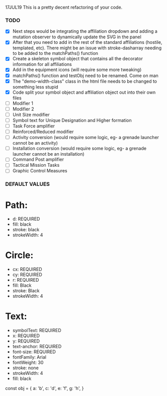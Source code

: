 17JUL19 This is a pretty decent refactoring of your code.

### TODO

- [x] Next steps would be integrating the affiliation dropdown and adding a mutation observer to dynamically update the SVG in the panel
- [x] After that you need to add in the rest of the standard affiliations (hostile, templated, etc). There might be an issue with stroke-dasharray needing to be added to the matchPaths() function
- [x] Create a skeleton symbol object that contains all the decorator information for all affiliations
- [x] Add in the equipment icons (will require some more tweaking)
- [x] matchPaths() function and testObj need to be renamed. Come on man
- [x] The "demo-width-class" class in the html file needs to be changed to something less stupid
- [x] Code split your symbol object and affiliation object out into their own files
- [ ] Modifier 1
- [ ] Modifier 2
- [ ] Unit Size modifier
- [ ] Symbol text for Unique Designation and Higher formation
- [ ] Task Force amplifier
- [ ] Reinforced/Reduced modifier
- [ ] Activity conversion (would require some logic, eg- a grenade launcher cannot be an activity)
- [ ] Installation conversion (would require some logic, eg- a grenade launcher cannot be an installation)
- [ ] Command Post amplifier
- [ ] Tactical Mission Tasks
- [ ] Graphic Control Measures

### DEFAULT VALUES

# Path:

- d: REQUIRED
- fill: black
- stroke: black
- strokeWidth: 4

# Circle:

- cx: REQUIRED
- cy: REQUIRED
- r: REQUIRED
- fill: Black
- stroke: Black
- strokeWidth: 4

# Text:

- symbolText: REQUIRED
- x: REQUIRED
- y: REQUIRED
- text-anchor: REQUIRED
- font-size: REQUIRED
- fontFamily: Arial
- fontWeight: 30
- stroke: none
- strokeWidth: 4
- fill: black

const obj = { a: 'b', c: 'd', e: 'f', g: 'h', }
